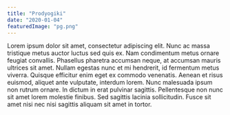 ```yaml
---
title: "Prodyogiki"
date: "2020-01-04"
featuredImage: "pg.png"
---
```

Lorem ipsum dolor sit amet, consectetur adipiscing elit. Nunc ac massa tristique metus auctor luctus sed quis ex. Nam condimentum metus ornare feugiat convallis. Phasellus pharetra accumsan neque, at accumsan mauris ultrices sit amet. Nullam egestas nunc et mi hendrerit, id fermentum metus viverra. Quisque efficitur enim eget ex commodo venenatis. Aenean et risus euismod, aliquet ante vulputate, interdum lorem. Nunc malesuada ipsum non rutrum ornare. In dictum in erat pulvinar sagittis. Pellentesque non nunc sit amet lorem molestie finibus. Sed sagittis lacinia sollicitudin. Fusce sit amet nisi nec nisi sagittis aliquam sit amet in tortor. 
